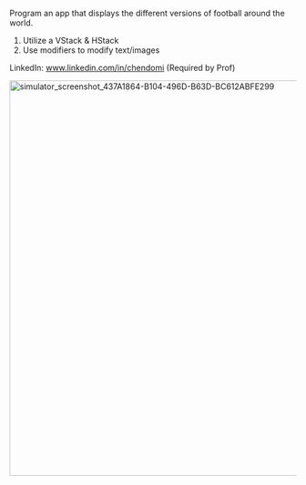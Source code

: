 Program an app that displays the different versions of football around the world.

1. Utilize a VStack & HStack
2. Use modifiers to modify text/images

LinkedIn: www.linkedin.com/in/chendomi (Required by Prof)

<img width=auto height="695" alt="simulator_screenshot_437A1864-B104-496D-B63D-BC612ABFE299" src="https://github.com/user-attachments/assets/21ef6052-a1f1-41f9-a65a-a5ca4de8c2b2" />
